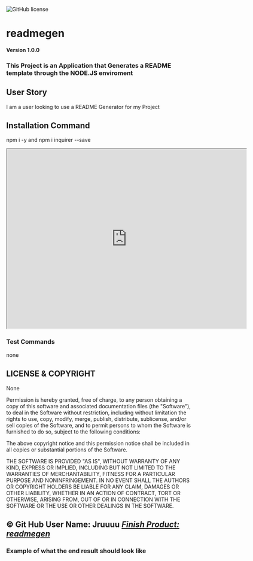 
![GitHub license](https://img.shields.io/badge/license-None-blue.svg)
# readmegen
**Version 1.0.0**
### This Project is an Application that Generates a README template through the NODE.JS enviroment
## User Story
I am a user looking to use a README Generator for my Project
## Installation Command
npm i -y and npm i inquirer --save
<br>
<iframe src="https://drive.google.com/file/d/15XjDVWfwJIQsVsCQ7w9kiBIwyFBQwcDR/preview" width="640" height="480"></iframe>

### Test Commands
none

## LICENSE & COPYRIGHT
None



Permission is hereby granted, free of charge, to any person obtaining a copy
of this software and associated documentation files (the "Software"), to deal
in the Software without restriction, including without limitation the rights
to use, copy, modify, merge, publish, distribute, sublicense, and/or sell
copies of the Software, and to permit persons to whom the Software is
furnished to do so, subject to the following conditions:

The above copyright notice and this permission notice shall be included in
all copies or substantial portions of the Software.

THE SOFTWARE IS PROVIDED "AS IS", WITHOUT WARRANTY OF ANY KIND, EXPRESS OR
IMPLIED, INCLUDING BUT NOT LIMITED TO THE WARRANTIES OF MERCHANTABILITY,
FITNESS FOR A PARTICULAR PURPOSE AND NONINFRINGEMENT. IN NO EVENT SHALL THE
AUTHORS OR COPYRIGHT HOLDERS BE LIABLE FOR ANY CLAIM, DAMAGES OR OTHER
LIABILITY, WHETHER IN AN ACTION OF CONTRACT, TORT OR OTHERWISE, ARISING FROM,
OUT OF OR IN CONNECTION WITH THE SOFTWARE OR THE USE OR OTHER DEALINGS IN
THE SOFTWARE.



&copy; Git Hub User Name: Jruuuu
<a href="https://github.com/Jruuuu/readmegen/">***Finish Product: readmegen***</a>
--
### Example of what the end result should look like

  
  
  
  
  
  
  
  
  

